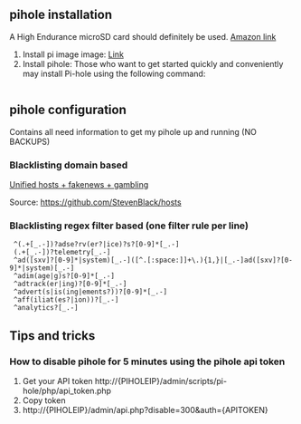 ## pihole installation
A High Endurance microSD card should definitely be used. [Amazon link](https://www.amazon.de/gp/product/B07PLVV1QH/ref=ppx_yo_dt_b_asin_title_o01_s00?ie=UTF8&psc=1)
1. Install pi image image: [Link](https://www.raspberrypi.org/software/)
2. Install pihole: Those who want to get started quickly and conveniently may install Pi-hole using the following command:
````curl -sSL https://install.pi-hole.net | bash
````

## pihole configuration 
Contains all need information to get my pihole up and running (NO BACKUPS)

### Blacklisting domain based
[Unified hosts + fakenews + gambling](https://raw.githubusercontent.com/StevenBlack/hosts/master/alternates/fakenews-gambling/hosts)

Source: https://github.com/StevenBlack/hosts

### Blacklisting regex filter based (one filter rule per line)
```
 ^(.+[_.-])?adse?rv(er?|ice)?s?[0-9]*[_.-]
 (.+[_.-])?telemetry[_.-]
 ^ad([sxv]?[0-9]*|system)[_.-]([^.[:space:]]+\.){1,}|[_.-]ad([sxv]?[0-9]*|system)[_.-]
 ^adim(age|g)s?[0-9]*[_.-]
 ^adtrack(er|ing)?[0-9]*[_.-]
 ^advert(s|is(ing|ements?))?[0-9]*[_.-]
 ^aff(iliat(es?|ion))?[_.-]
 ^analytics?[_.-]
```

## Tips and tricks

### How to disable pihole for 5 minutes using the pihole api token
1.  Get your API token http://{PIHOLEIP}/admin/scripts/pi-hole/php/api_token.php
2.  Copy token
3.  http://{PIHOLEIP}/admin/api.php?disable=300&auth={APITOKEN}

